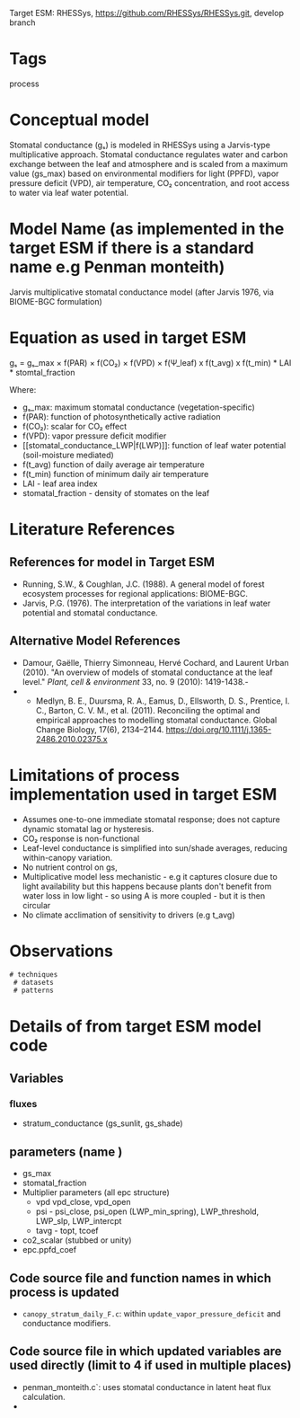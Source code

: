 
Target ESM: RHESSys, https://github.com/RHESSys/RHESSys.git, develop branch 

# Tags
process

# Conceptual model
Stomatal conductance (gₛ) is modeled in RHESSys using a Jarvis-type multiplicative approach. Stomatal conductance regulates water and carbon exchange between the leaf and atmosphere and is scaled from a maximum value (gs_max) based on environmental modifiers for light (PPFD), vapor pressure deficit (VPD), air temperature, CO₂ concentration, and root access to water via leaf water potential.

# Model Name (as implemented in the target ESM if there is a standard name e.g Penman monteith)
Jarvis multiplicative stomatal conductance model (after Jarvis 1976, via BIOME-BGC formulation)

# Equation as used in target ESM
gₛ = gₛ_max × f(PAR) × f(CO₂) × f(VPD) × f(Ψ_leaf) x f(t_avg) x f(t_min) * LAI * stomtal_fraction

Where:
- gₛ_max: maximum stomatal conductance (vegetation-specific)
- f(PAR): function of photosynthetically active radiation
- f(CO₂): scalar for CO₂ effect 
- f(VPD): vapor pressure deficit modifier
- [[stomatal_conductance_LWP|f(LWP)]]: function of leaf water potential (soil-moisture mediated)
- f(t_avg) function of daily average air temperature
- f(t_min) function of minimum daily air temperature
- LAI - leaf area index
- stomatal_fraction - density of stomates on the leaf

# Literature References
## References for model in Target ESM
- Running, S.W., & Coughlan, J.C. (1988). A general model of forest ecosystem processes for regional applications: BIOME-BGC.
- Jarvis, P.G. (1976). The interpretation of the variations in leaf water potential and stomatal conductance.

## Alternative Model References

- Damour, Gaëlle, Thierry Simonneau, Hervé Cochard, and Laurent Urban (2010). "An overview of models of stomatal conductance at the leaf level." _Plant, cell & environment_ 33, no. 9 (2010): 1419-1438.-
- - Medlyn, B. E., Duursma, R. A., Eamus, D., Ellsworth, D. S., Prentice, I. C., Barton, C. V. M., et al. (2011). Reconciling the optimal and empirical approaches to modelling stomatal conductance. Global Change Biology, 17(6), 2134–2144. https://doi.org/10.1111/j.1365-2486.2010.02375.x

# Limitations of process implementation used in target ESM
- Assumes one-to-one immediate stomatal response; does not capture dynamic stomatal lag or hysteresis.
- CO₂ response is  non-functional 
- Leaf-level conductance is simplified into sun/shade averages, reducing within-canopy variation.
- No nutrient control on gs, 
- Multiplicative model less mechanistic  - e.g it captures closure due to light availability but this happens because plants don't benefit from water loss in low light - so using A is more coupled - but it is then circular
- No climate acclimation of sensitivity to drivers (e.g t_avg)

# Observations
	# techniques
	 # datasets
	 # patterns 
# Details of  from target ESM model code
##  Variables


	
### fluxes
- stratum_conductance (gs_sunlit, gs_shade)




## parameters (name )
- gs_max
- stomatal_fraction
- Multiplier parameters (all epc structure)
	- vpd  vpd_close, vpd_open
	- psi - psi_close, psi_open (LWP_min_spring), LWP_threshold, LWP_slp, LWP_intercpt
	- tavg - topt, tcoef
- co2_scalar (stubbed or unity)
- epc.ppfd_coef

## Code source file and function names in which process is updated
- `canopy_stratum_daily_F.c`: within `update_vapor_pressure_deficit` and conductance modifiers.

## Code source file in which updated variables are used directly (limit to 4 if used in multiple places)
- penman_monteith.c`: uses stomatal conductance in latent heat flux calculation.
-
